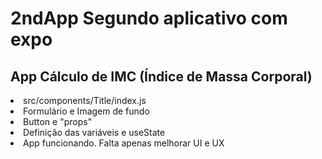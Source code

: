 # 2ndApp Segundo aplicativo com expo

## App Cálculo de IMC (Índice de Massa Corporal)

<li> src/components/Title/index.js</li>

<li>Formulário e Imagem de fundo</li>

<li>Button e "props"</li>

<li>Definição das variáveis e useState</li>

<li>App funcionando. Falta apenas melhorar UI e UX